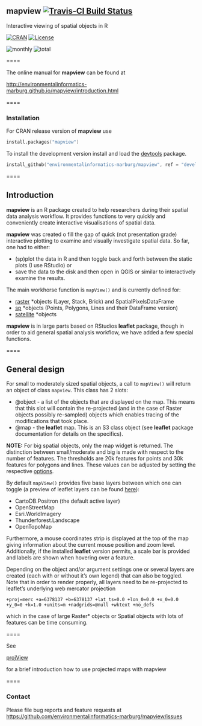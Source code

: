 ## mapview [![Travis-CI Build Status](https://travis-ci.org/environmentalinformatics-marburg/mapview.svg?branch=develop)](https://travis-ci.org/environmentalinformatics-marburg/mapview)

Interactive viewing of spatial objects in R

[![CRAN](http://www.r-pkg.org/badges/version/mapview?color=009999)](http://cran.r-project.org/package=mapview)
[![License](https://img.shields.io/badge/license-GPL%20%28%3E=%203%29-lightgrey.svg?style=flat)](http://www.gnu.org/licenses/gpl-3.0.html)

![monthly](http://cranlogs.r-pkg.org/badges/mapview) ![total](http://cranlogs.r-pkg.org/badges/grand-total/mapview)

====

The online manual for **mapview** can be found at

<a href="http://environmentalinformatics-marburg.github.io/mapview/introduction.html" target="_blank">http://environmentalinformatics-marburg.github.io/mapview/introduction.html</a>

====

### Installation

For CRAN release version of **mapview** use


```S
install.packages("mapview")
```


To install the development version install and load the [devtools](http://cran.r-project.org/package=devtools) package.

```S
install_github("environmentalinformatics-marburg/mapview", ref = "develop")
```

====

## Introduction

**mapview** is an R package created to help researchers during their spatial data analysis workflow. It provides functions to very quickly and conveniently create interactive visualisations of spatial data.

**mapview** was created o fill the gap of quick (not presentation grade) interactive plotting to examine and visually investigate spatial data. So far, one had to either:

* (sp)plot the data in R and then toggle back and forth between the static plots (I use RStudio) or
* save the data to the disk and then open in QGIS or similar to interactively examine the results.

The main workhorse function is `mapView()` and is currently defined for:

* [raster](https://cran.r-project.org/web/packages/raster/index.html) *objects (Layer, Stack, Brick) and SpatialPixelsDataFrame
* [sp](https://cran.r-project.org/web/packages/sp/index.html) *objects (Points, Polygons, Lines and their DataFrame version)
* [satellite](https://cran.r-project.org/web/packages/satellite/index.html) *objects

**mapview** is in large parts based on RStudios **leaflet** package, though in order to aid general spatial analysis workflow, we have added a few special functions.

====

## General design

For small to moderately sized spatial objects, a call to `mapView()` will return an object of class `mapview`. This class has 2 slots:

* @object - a list of the objects that are displayed on the map. This means that this slot will contain the re-projected (and in the case of Raster objects possibly re-sampled) objects which enables tracing of the modifications that took place.
* @map - the **leaflet** map. This is an S3 class object (see **leaflet** package documentation for details on the specifics).

**NOTE:** For big spatial objects, only the map widget is returned. The distinction between small/moderate and big is made with respect to the number of features. The thresholds are 20k features for points and 30k features for polygons and lines. These values can be adjusted by setting the respective [options](options/options.html).

By default `mapView()` provides five base layers between which one can toggle (a preview of leaflet layers can be found [here](http://leaflet-extras.github.io/leaflet-providers/preview/)):

* CartoDB.Positron (the default active layer)
* OpenStreetMap
* Esri.WorldImagery
* Thunderforest.Landscape
* OpenTopoMap

Furthermore, a mouse coordinates strip is displayed at the top of the map giving information about the current mouse position and zoom level. Additionally, if the installed **leaflet** version permits, a scale bar is provided and labels are shown when hovering over a feature.

Depending on the object and/or argument settings one or several layers are created (each with or without it’s own legend) that can also be toggled. Note that in order to render properly, all layers need to be re-projected to leaflet’s underlying web mercator projection

`+proj=merc +a=6378137 +b=6378137 +lat_ts=0.0 +lon_0=0.0 +x_0=0.0 +y_0=0 +k=1.0 +units=m +nadgrids=@null +wktext +no_defs`

which in the case of large Raster* objects or Spatial objects with lots of features can be time consuming.

====

See

<a href="http://gisma.github.io/projView/projView1_0_9.html" target="_blank">projView</a> 

for a brief introduction how to use projected maps with mapview

====

### Contact

Please file bug reports and feature requests at https://github.com/environmentalinformatics-marburg/mapview/issues
